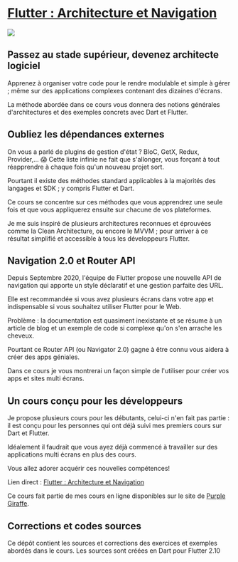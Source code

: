 # [Flutter : Architecture et Navigation](https://www.purplegiraffe.fr/p/flutter-architecture-navigation/?utm_source=mbritto&utm_medium=github)
[![](https://file-uploads.teachablecdn.com/7eb1220047164be7bbebbab050d7f3e1/186675589ae04d1288621d5fc6b9be12)](https://www.purplegiraffe.fr/p/flutter-architecture-navigation/?utm_source=mbritto&utm_medium=github)

## Passez au stade supérieur, devenez architecte logiciel
Apprenez à organiser votre code pour le rendre modulable et simple à gérer ; même sur des applications complexes contenant des dizaines d'écrans.

La méthode abordée dans ce cours vous donnera des notions générales d'architectures et des exemples concrets avec Dart et Flutter.



## Oubliez les dépendances externes
On vous a parlé de plugins de gestion d'état ? BloC, GetX, Redux, Provider,... 😱
Cette liste infinie ne fait que s'allonger, vous forçant à tout réapprendre à chaque fois qu'un nouveau projet sort.

Pourtant il existe des méthodes standard applicables à la majorités des langages et SDK ; y compris Flutter et Dart.

Ce cours se concentre sur ces méthodes que vous apprendrez une seule fois et que vous appliquerez ensuite sur chacune de vos plateformes.

Je me suis inspiré de plusieurs architectures reconnues et éprouvées comme la Clean Architecture, ou encore le MVVM ; pour arriver à ce résultat simplifié et accessible à tous les développeurs Flutter.



## Navigation 2.0 et Router API
Depuis Septembre 2020, l'équipe de Flutter propose une nouvelle API de navigation qui apporte un style déclaratif et une gestion parfaite des URL.

Elle est recommandée si vous avez plusieurs écrans dans votre app et indispensable si vous souhaitez utiliser Flutter pour le Web.

Problème : la documentation est quasiment inexistante et se résume à un article de blog et un exemple de code si complexe qu'on s'en arrache les cheveux.

Pourtant ce Router API (ou Navigator 2.0) gagne à être connu vous aidera à créer des apps géniales.

Dans ce cours je vous montrerai un façon simple de l'utiliser pour créer vos apps et sites multi écrans.



## Un cours conçu pour les développeurs
Je propose plusieurs cours pour les débutants, celui-ci n'en fait pas partie : il est conçu pour les personnes qui ont déjà suivi mes premiers cours sur Dart et Flutter.

Idéalement il faudrait que vous ayez déjà commencé à travailler sur des applications multi écrans en plus des cours.

Vous allez adorer acquérir ces nouvelles compétences!

Lien direct : [Flutter : Architecture et Navigation](https://www.purplegiraffe.fr/p/flutter-architecture-navigation/?utm_source=mbritto&utm_medium=github)

Ce cours fait partie de mes cours en ligne disponibles sur le site de [Purple Giraffe](https://www.purplegiraffe.fr/?utm_source=mbritto&utm_medium=github).

## Corrections et codes sources

Ce dépôt contient les sources et corrections des exercices et exemples abordés dans le cours.
Les sources sont créées en Dart pour Flutter 2.10
